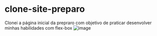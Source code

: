 # clone-site-preparo
 Clonei a página inicial da prepraro com objetivo de praticar desenvolver minhas habilidades com flex-box 
 ![image](https://user-images.githubusercontent.com/77181459/111081541-93ad1000-84e2-11eb-9b72-7ebac6b741cf.png)

